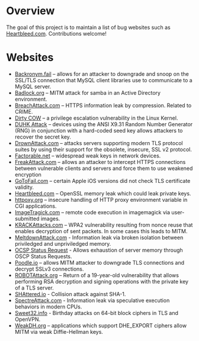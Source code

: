 # Overview

The goal of this project is to maintain a list of bug websites such as [Heartbleed.com](http://heartbleed.com). Contributions welcome!

# Websites

* [Backronym.fail](http://backronym.fail/) – allows for an attacker to downgrade and snoop on the SSL/TLS connection that MySQL client libraries use to communicate to a MySQL server.
* [Badlock.org](http://badlock.org/) – MITM attack for samba in an Active Directory environment.
* [BreachAttack.com](http://breachattack.com/) – HTTPS information leak by compression. Related to CRIME.
* [Dirty COW](https://dirtycow.ninja) – a privilege escalation vulnerability in the Linux Kernel. 
* [DUHK Attack](https://duhkattack.com) – devices using the ANSI X9.31 Random Number Generator (RNG) in conjunction with a hard-coded seed key allows attackers to recover the secret key.
* [DrownAttack.com](https://drownattack.com/) – attacks servers supporting modern TLS protocol suites by using their support for the obsolete, insecure, SSL v2 protocol.
* [Factorable.net](https://factorable.net/) – widespread weak keys in network devices.
* [FreakAttack.com](https://freakattack.com/) – allows an attacker to intercept HTTPS connections between vulnerable clients and servers and force them to use weakened encryption
* [GoToFail.com](https://gotofail.com/) – certain Apple iOS versions did not check TLS certificate validity.
* [Heartbleed.com](http://heartbleed.com) – OpenSSL memory leak which could leak private keys.
* [httpoxy.org](https://httpoxy.org/) – insecure handling of HTTP proxy environment variable in CGI applications.
* [ImageTragick.com](https://imagetragick.com/) – remote code execution in imagemagick via user-submitted images.
* [KRACKAttacks.com](https://krackattacks.com/) – WPA2 vulnerability resulting from nonce reuse that enables decryption of sent packets. In some cases this leads to MITM.
* [MeltdownAttack.com](https://meltdownattack.com) - Information leak via broken isolation between priviledged and unpriviledged memory.
* [OCSP Status Request](http://security.360.cn/cve/CVE-2016-6304/) - Allows exhaustion of server memory through OSCP Status Requests. 
* [Poodle.io](https://poodle.io/) – allows MITM attacker to downgrade TLS connections and decrypt SSLv3 connections.
* [ROBOTAttack.org](https://robotattack.org/) – Return of a 19-year-old vulnerability that allows performing RSA decryption and signing operations with the private key of a TLS server.
* [SHAttered.io](https://shattered.io) - Collision attack against SHA-1.
* [SpectreAttack.com](https://spectreattack.com) - Information leak via speculative execution behaviors in modern CPUs.
* [Sweet32.info](https://sweet32.info/) - Birthday attacks on 64-bit block ciphers in TLS and OpenVPN.
* [WeakDH.org](https://weakdh.org/) – applications which support DHE_EXPORT ciphers allow MITM via weak Diffie-Hellman keys.
